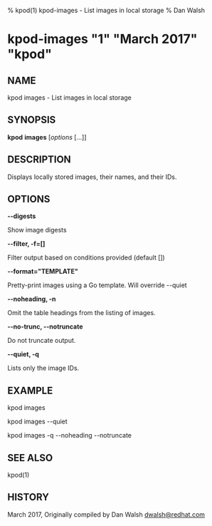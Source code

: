 % kpod(1) kpod-images - List images in local storage
% Dan Walsh
# kpod-images "1" "March 2017" "kpod"

## NAME
kpod images - List images in local storage

## SYNOPSIS
**kpod** **images** [*options* [...]]

## DESCRIPTION
Displays locally stored images, their names, and their IDs.

## OPTIONS

**--digests**

Show image digests

**--filter, -f=[]**

Filter output based on conditions provided (default [])

**--format="TEMPLATE"**

Pretty-print images using a Go template.  Will override --quiet

**--noheading, -n**

Omit the table headings from the listing of images.

**--no-trunc, --notruncate**

Do not truncate output.

**--quiet, -q**

Lists only the image IDs.


## EXAMPLE

kpod images

kpod images --quiet

kpod images -q --noheading --notruncate

## SEE ALSO
kpod(1)

## HISTORY
March 2017, Originally compiled by Dan Walsh <dwalsh@redhat.com>
